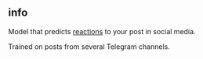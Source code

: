 ## info

Model that predicts [reactions](https://www.wired.com/2016/02/facebook-reactions-totally-redesigned-like-button/) to your post in social media.

Trained on posts from several Telegram channels.
